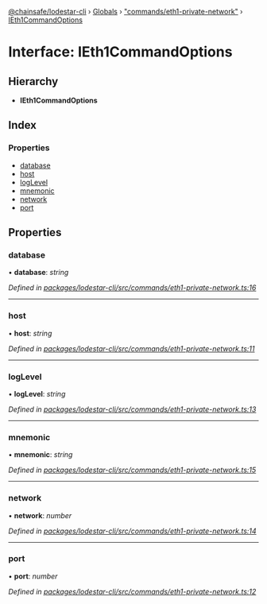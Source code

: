 [@chainsafe/lodestar-cli](../README.md) › [Globals](../globals.md) › ["commands/eth1-private-network"](../modules/_commands_eth1_private_network_.md) › [IEth1CommandOptions](_commands_eth1_private_network_.ieth1commandoptions.md)

# Interface: IEth1CommandOptions

## Hierarchy

* **IEth1CommandOptions**

## Index

### Properties

* [database](_commands_eth1_private_network_.ieth1commandoptions.md#database)
* [host](_commands_eth1_private_network_.ieth1commandoptions.md#host)
* [logLevel](_commands_eth1_private_network_.ieth1commandoptions.md#loglevel)
* [mnemonic](_commands_eth1_private_network_.ieth1commandoptions.md#mnemonic)
* [network](_commands_eth1_private_network_.ieth1commandoptions.md#network)
* [port](_commands_eth1_private_network_.ieth1commandoptions.md#port)

## Properties

###  database

• **database**: *string*

*Defined in [packages/lodestar-cli/src/commands/eth1-private-network.ts:16](https://github.com/ChainSafe/lodestar/blob/439c48cac/packages/lodestar-cli/src/commands/eth1-private-network.ts#L16)*

___

###  host

• **host**: *string*

*Defined in [packages/lodestar-cli/src/commands/eth1-private-network.ts:11](https://github.com/ChainSafe/lodestar/blob/439c48cac/packages/lodestar-cli/src/commands/eth1-private-network.ts#L11)*

___

###  logLevel

• **logLevel**: *string*

*Defined in [packages/lodestar-cli/src/commands/eth1-private-network.ts:13](https://github.com/ChainSafe/lodestar/blob/439c48cac/packages/lodestar-cli/src/commands/eth1-private-network.ts#L13)*

___

###  mnemonic

• **mnemonic**: *string*

*Defined in [packages/lodestar-cli/src/commands/eth1-private-network.ts:15](https://github.com/ChainSafe/lodestar/blob/439c48cac/packages/lodestar-cli/src/commands/eth1-private-network.ts#L15)*

___

###  network

• **network**: *number*

*Defined in [packages/lodestar-cli/src/commands/eth1-private-network.ts:14](https://github.com/ChainSafe/lodestar/blob/439c48cac/packages/lodestar-cli/src/commands/eth1-private-network.ts#L14)*

___

###  port

• **port**: *number*

*Defined in [packages/lodestar-cli/src/commands/eth1-private-network.ts:12](https://github.com/ChainSafe/lodestar/blob/439c48cac/packages/lodestar-cli/src/commands/eth1-private-network.ts#L12)*
